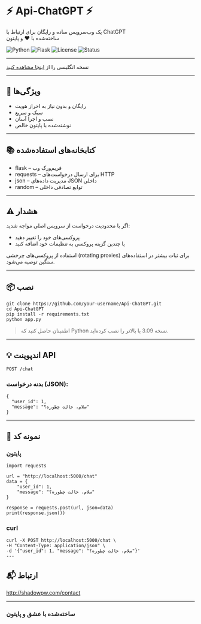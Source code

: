 # ⚡️ Api-ChatGPT ⚡️  
یک وب‌سرویس ساده و رایگان برای ارتباط با ChatGPT  
ساخته‌شده با ❤️ و پایتون

![Python](https://img.shields.io/badge/Python-3.10+-blue?logo=python)
![Flask](https://img.shields.io/badge/Flask-Web_Framework-lightgrey?logo=flask)
![License](https://img.shields.io/badge/Free-Yes-brightgreen?style=flat-square)
![Status](https://img.shields.io/badge/Status-Active-blue)

---

نسخه انگلیسی را از [اینجا مشاهده کنید](README.md)

---

## 🚀 ویژگی‌ها

- رایگان و بدون نیاز به احراز هویت  
- سبک و سریع  
- نصب و اجرا آسان  
- نوشته‌شده با پایتون خالص

---

## 📚 کتابخانه‌های استفاده‌شده

- flask – فریم‌ورک وب  
- requests – برای ارسال درخواست‌های HTTP  
- json – مدیریت داده‌های JSON داخلی  
- random – توابع تصادفی داخلی

---

## ⚠️ هشدار

اگر با محدودیت درخواست از سرویس اصلی مواجه شدید:

- پروکسی‌های خود را تغییر دهید  
- یا چندین گزینه پروکسی به تنظیمات خود اضافه کنید

استفاده از پروکسی‌های چرخشی (rotating proxies) برای ثبات بیشتر در استفاده‌های سنگین توصیه می‌شود.

---

## 📦 نصب
```
git clone https://github.com/your-username/Api-ChatGPT.git
cd Api-ChatGPT
pip install -r requirements.txt
python app.py
```
> اطمینان حاصل کنید که Python نسخه 3.09 یا بالاتر را نصب کرده‌اید.

---

## 💡 اندپوینت API
```
POST /chat
```
### بدنه درخواست (JSON):
```
{
  "user_id": 1,
  "message": "سلام، حالت چطوره؟"
}
```
---

## 🧪 نمونه کد

### پایتون
```
import requests

url = "http://localhost:5000/chat"
data = {
    "user_id": 1,
    "message": "سلام، حالت چطوره؟"
}

response = requests.post(url, json=data)
print(response.json())
```

### curl
```
curl -X POST http://localhost:5000/chat \
-H "Content-Type: application/json" \
-d '{"user_id": 1, "message": "سلام، حالت چطوره؟"}'
---
```
## 📬 ارتباط
http://shadowpw.com/contact


---

### ساخته‌شده با عشق و پایتون
